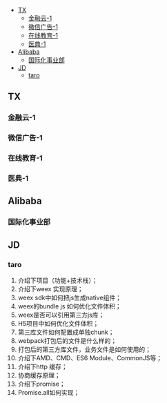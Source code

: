 - [TX](#tx)
  - [金融云-1](#%e9%87%91%e8%9e%8d%e4%ba%91-1)
  - [微信广告-1](#%e5%be%ae%e4%bf%a1%e5%b9%bf%e5%91%8a-1)
  - [在线教育-1](#%e5%9c%a8%e7%ba%bf%e6%95%99%e8%82%b2-1)
  - [医典-1](#%e5%8c%bb%e5%85%b8-1)
- [Alibaba](#alibaba)
  - [国际化事业部](#%e5%9b%bd%e9%99%85%e5%8c%96%e4%ba%8b%e4%b8%9a%e9%83%a8)
- [JD](#jd)
  - [taro](#taro)
## TX

### 金融云-1

### 微信广告-1

### 在线教育-1

### 医典-1

## Alibaba

### 国际化事业部

## JD
### taro


1. 介绍下项目（功能+技术栈）；
2. 介绍下weex 实现原理；
3. weex sdk中如何把js生成native组件；
4. weex的bundle js 如何优化文件体积；
5. weex是否可以引用第三方js库；
6. H5项目中如何优化文件体积；
7. 第三库文件如何配置成单独chunk；
8. webpack打包后的文件是什么样的；
9. 打包后的第三方库文件，业务文件是如何使用的；
10. 介绍下AMD、CMD、ES6 Module、CommonJS等；
11. 介绍下http 缓存；
12. 协商缓存原理；
13. 介绍下promise；
14. Promise.all如何实现；